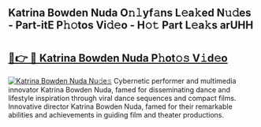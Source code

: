 ## Katrina Bowden Nuda O𝚗𝚕yf𝚊ns L𝚎a𝚔ed N𝚞𝚍es - Part-itE P𝚑𝚘tos Vi𝚍𝚎o - H𝚘𝚝 Part L𝚎a𝚔s arUHH

# <h2><a href="http://kf92a5.oniu.top/?m=Katrina+Bowden+Nuda">🔗👉 🔴 Katrina Bowden Nuda P𝚑ot𝚘𝚜 V𝚒d𝚎o</a></h2>

[![Katrina Bowden Nuda Nu𝚍e𝚜](https://i.imgur.com/0qMVB7G.gif)](http://kf92a5.oniu.top/?m=Katrina+Bowden+Nuda)
Cybernetic performer and multimedia innovator Katrina Bowden Nuda, famed for disseminating dance and lifestyle inspiration through viral dance sequences and compact films. Innovative director Katrina Bowden Nuda, famed for their remarkable abilities and achievements in guiding film and theater productions.  
